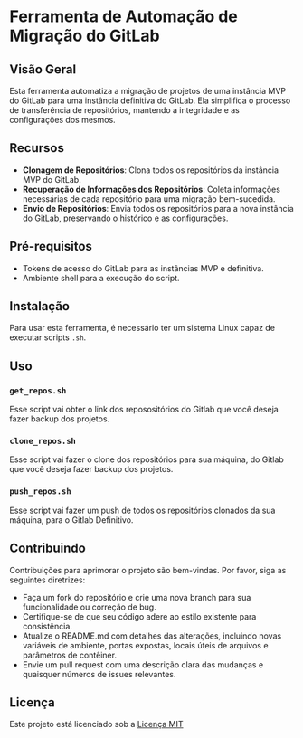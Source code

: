 # Ferramenta de Automação de Migração do GitLab

## Visão Geral
Esta ferramenta automatiza a migração de projetos de uma instância MVP do GitLab para uma instância definitiva do GitLab. Ela simplifica o processo de transferência de repositórios, mantendo a integridade e as configurações dos mesmos.

## Recursos
- **Clonagem de Repositórios**: Clona todos os repositórios da instância MVP do GitLab.
- **Recuperação de Informações dos Repositórios**: Coleta informações necessárias de cada repositório para uma migração bem-sucedida.
- **Envio de Repositórios**: Envia todos os repositórios para a nova instância do GitLab, preservando o histórico e as configurações.

## Pré-requisitos
- Tokens de acesso do GitLab para as instâncias MVP e definitiva.
- Ambiente shell para a execução do script.

## Instalação
Para usar esta ferramenta, é necessário ter um sistema Linux capaz de executar scripts `.sh`.

## Uso

### `get_repos.sh`
Esse script vai obter o link dos reposositórios do Gitlab que você deseja fazer backup dos projetos.

### `clone_repos.sh`
Esse script vai fazer o clone dos repositórios para sua máquina, do Gitlab que você deseja fazer backup dos projetos.

### `push_repos.sh`
Esse script vai fazer um push de todos os repositórios clonados da sua máquina, para o Gitlab Definitivo.

## Contribuindo
Contribuições para aprimorar o projeto são bem-vindas. Por favor, siga as seguintes diretrizes:
- Faça um fork do repositório e crie uma nova branch para sua funcionalidade ou correção de bug.
- Certifique-se de que seu código adere ao estilo existente para consistência.
- Atualize o README.md com detalhes das alterações, incluindo novas variáveis de ambiente, portas expostas, locais úteis de arquivos e parâmetros de contêiner.
- Envie um pull request com uma descrição clara das mudanças e quaisquer números de issues relevantes.

## Licença
Este projeto está licenciado sob a [Licença MIT](LICENSE.md)
